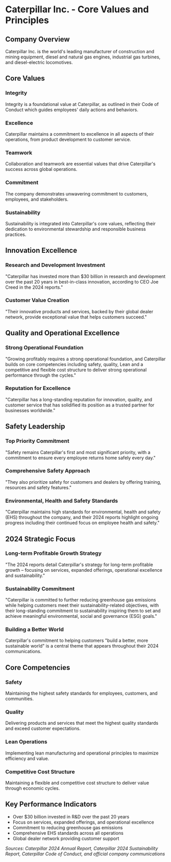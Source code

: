 # Caterpillar Inc. - Core Values and Principles

## Company Overview
Caterpillar Inc. is the world's leading manufacturer of construction and mining equipment, diesel and natural gas engines, industrial gas turbines, and diesel-electric locomotives.

## Core Values

### Integrity
Integrity is a foundational value at Caterpillar, as outlined in their Code of Conduct which guides employees' daily actions and behaviors.

### Excellence
Caterpillar maintains a commitment to excellence in all aspects of their operations, from product development to customer service.

### Teamwork
Collaboration and teamwork are essential values that drive Caterpillar's success across global operations.

### Commitment
The company demonstrates unwavering commitment to customers, employees, and stakeholders.

### Sustainability
Sustainability is integrated into Caterpillar's core values, reflecting their dedication to environmental stewardship and responsible business practices.

## Innovation Excellence

### Research and Development Investment
"Caterpillar has invested more than $30 billion in research and development over the past 20 years in best-in-class innovation, according to CEO Joe Creed in the 2024 reports."

### Customer Value Creation
"Their innovative products and services, backed by their global dealer network, provide exceptional value that helps customers succeed."

## Quality and Operational Excellence

### Strong Operational Foundation
"Growing profitably requires a strong operational foundation, and Caterpillar builds on core competencies including safety, quality, Lean and a competitive and flexible cost structure to deliver strong operational performance through the cycles."

### Reputation for Excellence
"Caterpillar has a long-standing reputation for innovation, quality, and customer service that has solidified its position as a trusted partner for businesses worldwide."

## Safety Leadership

### Top Priority Commitment
"Safety remains Caterpillar's first and most significant priority, with a commitment to ensure every employee returns home safely every day."

### Comprehensive Safety Approach
"They also prioritize safety for customers and dealers by offering training, resources and safety features."

### Environmental, Health and Safety Standards
"Caterpillar maintains high standards for environmental, health and safety (EHS) throughout the company, and their 2024 reports highlight ongoing progress including their continued focus on employee health and safety."

## 2024 Strategic Focus

### Long-term Profitable Growth Strategy
"The 2024 reports detail Caterpillar's strategy for long-term profitable growth – focusing on services, expanded offerings, operational excellence and sustainability."

### Sustainability Commitment
"Caterpillar is committed to further reducing greenhouse gas emissions while helping customers meet their sustainability-related objectives, with their long-standing commitment to sustainability inspiring them to set and achieve meaningful environmental, social and governance (ESG) goals."

### Building a Better World
Caterpillar's commitment to helping customers "build a better, more sustainable world" is a central theme that appears throughout their 2024 communications.

## Core Competencies

### Safety
Maintaining the highest safety standards for employees, customers, and communities.

### Quality
Delivering products and services that meet the highest quality standards and exceed customer expectations.

### Lean Operations
Implementing lean manufacturing and operational principles to maximize efficiency and value.

### Competitive Cost Structure
Maintaining a flexible and competitive cost structure to deliver value through economic cycles.

## Key Performance Indicators
- Over $30 billion invested in R&D over the past 20 years
- Focus on services, expanded offerings, and operational excellence
- Commitment to reducing greenhouse gas emissions
- Comprehensive EHS standards across all operations
- Global dealer network providing customer support

*Sources: Caterpillar 2024 Annual Report, Caterpillar 2024 Sustainability Report, Caterpillar Code of Conduct, and official company communications*